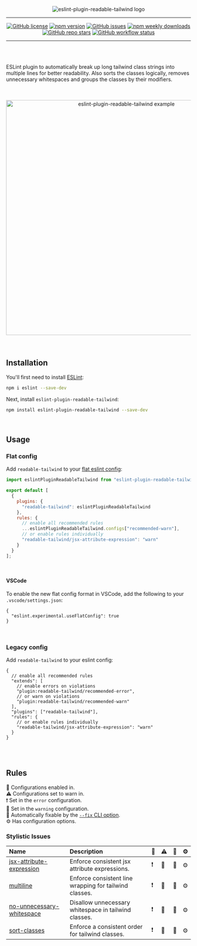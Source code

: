 <div align="center">
  <picture>
    <source media="(prefers-color-scheme: dark)" srcset="./assets/eslint-plugin-readable-tailwind-logo-dark.svg">
    <source media="(prefers-color-scheme: light)" srcset="./eslint-plugin-readable-tailwind-logo-light.svg">
    <img alt="eslint-plugin-readable-tailwind logo" src="./eslint-plugin-readable-tailwind-logo.svg">
  </picture>
</div>

---

<div align="center">

  [![GitHub license](https://img.shields.io/github/license/schoero/eslint-plugin-readable-tailwind?style=flat-square&labelColor=454c5c&color=00AD51)](https://github.com/schoero/eslint-plugin-readable-tailwind/blob/main/LICENSE)
  [![npm version](https://img.shields.io/npm/v/eslint-plugin-readable-tailwind?style=flat-square&labelColor=454c5c&color=00AD51)](https://www.npmjs.com/package/eslint-plugin-readable-tailwind?activeTab=versions)
  [![GitHub issues](https://img.shields.io/github/issues/schoero/eslint-plugin-readable-tailwind?style=flat-square&labelColor=454c5c&color=00AD51)](https://github.com/schoero/eslint-plugin-readable-tailwind/issues)
  [![npm weekly downloads](https://img.shields.io/npm/dw/eslint-plugin-readable-tailwind?style=flat-square&labelColor=454c5c&color=00AD51)](https://www.npmjs.com/package/eslint-plugin-readable-tailwind?activeTab=readme)
  [![GitHub repo stars](https://img.shields.io/github/stars/schoero/eslint-plugin-readable-tailwind?style=flat-square&labelColor=454c5c&color=00AD51)](https://github.com/schoero/eslint-plugin-readable-tailwind/stargazers)
  [![GitHub workflow status](https://img.shields.io/github/actions/workflow/status/schoero/eslint-plugin-readable-tailwind/ci.yml?event=push&style=flat-square&labelColor=454c5c&color=00AD51)](https://github.com/schoero/eslint-plugin-readable-tailwind/actions?query=workflow%3ACI)

</div>

---

<br/>
<br/>

ESLint plugin to automatically break up long tailwind class strings into multiple lines for better readability.
Also sorts the classes logically, removes unnecessary whitespaces and groups the classes by their modifiers.

<br/>
<br/>

<div align="center">
  <img alt="eslint-plugin-readable-tailwind example" width="640px" src="https://raw.githubusercontent.com/schoero/eslint-plugin-readable-tailwind/main/assets/eslint-plugin-readable-tailwind-example.png">
</div>

<br/>
<br/>

## Installation

You'll first need to install [ESLint](https://eslint.org/):

```sh
npm i eslint --save-dev
```

Next, install `eslint-plugin-readable-tailwind`:

```sh
npm install eslint-plugin-readable-tailwind --save-dev
```

<br/>

## Usage

### Flat config

Add `readable-tailwind` to your [flat eslint config](https://eslint.org/docs/latest/use/configure/configuration-files-new):

```js
import eslintPluginReadableTailwind from "eslint-plugin-readable-tailwind";

export default [
  {
    plugins: {
      "readable-tailwind": eslintPluginReadableTailwind
    },
    rules: {
      // enable all recommended rules
      ...eslintPluginReadableTailwind.configs["recommended-warn"],
      // or enable rules individually
      "readable-tailwind/jsx-attribute-expression": "warn"
    }
  }
];
```

<br/>

#### VSCode

To enable the new flat config format in VSCode, add the following to your `.vscode/settings.json`:

```jsonc
{
  "eslint.experimental.useFlatConfig": true
}
```

<br/>

### Legacy config

Add `readable-tailwind` to your eslint config:

```jsonc
{
  // enable all recommended rules
  "extends": [
    // enable errors on violations
    "plugin:readable-tailwind/recommended-error",
    // or warn on violations
    "plugin:readable-tailwind/recommended-warn"
  ],
  "plugins": ["readable-tailwind"],
  "rules": {
    // or enable rules individually
    "readable-tailwind/jsx-attribute-expression": "warn"
  }
}
```

<br/>
<br/>

## Rules

<!-- begin auto-generated rules list -->

💼 Configurations enabled in.\
⚠️ Configurations set to warn in.\
❗ Set in the `error` configuration.\
🚸 Set in the `warning` configuration.\
🔧 Automatically fixable by the [`--fix` CLI option](https://eslint.org/docs/user-guide/command-line-interface#--fix).\
⚙️ Has configuration options.

### Stylistic Issues

| Name                                                                 | Description                                            | 💼 | ⚠️ | 🔧 | ⚙️ |
| :------------------------------------------------------------------- | :----------------------------------------------------- | :- | :- | :- | :- |
| [jsx-attribute-expression](docs/rules/jsx-attribute-expression.md)   | Enforce consistent jsx attribute expressions.          | ❗  | 🚸 | 🔧 | ⚙️ |
| [multiline](docs/rules/multiline.md)                                 | Enforce consistent line wrapping for tailwind classes. | ❗  | 🚸 | 🔧 | ⚙️ |
| [no-unnecessary-whitespace](docs/rules/no-unnecessary-whitespace.md) | Disallow unnecessary whitespace in tailwind classes.   | ❗  | 🚸 | 🔧 | ⚙️ |
| [sort-classes](docs/rules/sort-classes.md)                           | Enforce a consistent order for tailwind classes.       | ❗  | 🚸 | 🔧 | ⚙️ |

<!-- end auto-generated rules list -->

